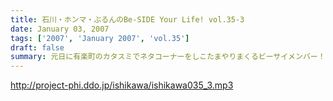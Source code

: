 ```yaml
---
title: 石川・ホンマ・ぶるんのBe-SIDE Your Life! vol.35-3
date: January 03, 2007
tags: ['2007', 'January 2007', 'vol.35']
draft: false
summary: 元日に有楽町のカタスミでネタコーナーをしこたまやりまくるビーサイメンバー！！うーん、こんな風景が風物詩になることが来るのかもしれないとしみじみと収録にのぞみました。来週からは世の中も動きだすぞ！ビルの空調が動きだすので寒くなーい！！NAMAE
---
```


http://project-phi.ddo.jp/ishikawa/ishikawa035_3.mp3
